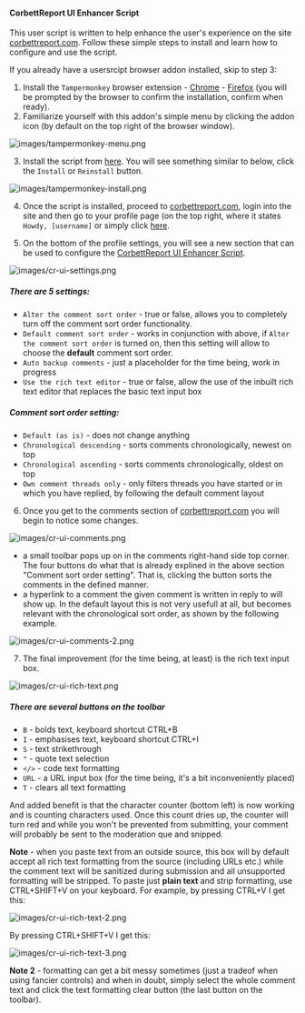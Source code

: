 #### CorbettReport UI Enhancer Script

This user script is written to help enhance the user's experience on the site [corbettreport.com](https://www.corbettreport.com/). Follow these simple steps to install and learn how to configure and use the script.

If you already have a usersrcipt browser addon installed, skip to step 3:

1. Install the `Tampermonkey` browser extension  - [Chrome](https://chrome.google.com/webstore/detail/tampermonkey/dhdgffkkebhmkfjojejmpbldmpobfkfo?hl=en) - [Firefox](https://addons.mozilla.org/en-US/firefox/addon/tampermonkey/) (you will be prompted by the browser to confirm the installation, confirm when ready).
2. Familiarize yourself with this addon's simple menu by clicking the addon icon (by default on the top right of the browser window).

![images/tampermonkey-menu.png](images/tampermonkey-menu.png)

3. Install the script from [here](https://github.com/mkey/CorbettReportUIEnhancer/raw/main/script/CR-UI-Enhancer.user.js). You will see something similar to below, click the `Install` or `Reinstall` button.

![images/tampermonkey-install.png](images/tampermonkey-install.png)

4. Once the script is installed, proceed to [corbettreport.com](https://www.corbettreport.com/), login into the site and then go to your profile page (on the top right, where it states `Howdy, [username]` or simply click [here](https://www.corbettreport.com/wp-admin/profile.php).

5. On the bottom of the profile settings, you will see a new section that can be used to configure the [CorbettReport UI Enhancer Script]().

![images/cr-ui-settings.png](images/cr-ui-settings.png)

##### There are 5 settings:
- `Alter the comment sort order` - true or false, allows you to completely turn off the comment sort order functionality.
- `Default comment sort order` - works in conjunction with above, if `Alter the comment sort order` is turned on, then this setting will allow to choose the **default** comment sort order.
- `Auto backup comments` - just a placeholder for the time being, work in progress
- `Use the rich text editor` - true or false, allow the use of the inbuilt rich text editor that replaces the basic text input box

##### Comment sort order setting:
- `Default (as is)` - does not change anything
- `Chronological descending` - sorts comments chronologically, newest on top
- `Chronological ascending` - sorts comments chronologically, oldest on top
- `Own comment threads only` - only filters threads you have started or in which you have replied, by following the default comment layout

6. Once you get to the comments section of [corbettreport.com](https://www.corbettreport.com/) you will begin to notice some changes.

![images/cr-ui-comments.png](images/cr-ui-comments.png)

- a small toolbar pops up on in the comments right-hand side top corner. The four buttons do what that is already explined in the above section "Comment sort order setting". That is, clicking the button sorts the comments in the defined manner.
- a hyperlink to a comment the given comment is written in reply to will show up. In the default layout this is not very usefull at all, but becomes relevant with the chronological sort order, as shown by the following example.

![images/cr-ui-comments-2.png](images/cr-ui-comments-2.png)

7. The final improvement (for the time being, at least) is the rich text input box.

![images/cr-ui-rich-text.png](images/cr-ui-rich-text.png)

##### There are several buttons on the toolbar

- `B` - bolds text, keyboard shortcut CTRL+B
- `I` - emphasises text, keyboard shortcut CTRL+I
- `S` - text strikethrough
- `"` - quote text selection
- `</>` - code text formatting
- `URL` - a URL input box (for the time being, it's a bit inconveniently placed)
- `T` - clears all text formatting

And added benefit is that the character counter (bottom left) is now working and is counting characters used. Once this count dries up, the counter will turn red and while you won't be prevented from submitting, your comment will probably be sent to the moderation que and snipped.

**Note** - when you paste text from an outside source, this box will by default accept all rich text formatting from the source (including URLs etc.) while the comment text will be sanitized during submission and all unsupported formatting will be stripped. To paste just **plain text** and strip formatting, use CTRL+SHIFT+V on your keyboard. For example, by pressing CTRL+V I get this:

![images/cr-ui-rich-text-2.png](images/cr-ui-rich-text-2.png)

By pressing CTRL+SHIFT+V I get this:

![images/cr-ui-rich-text-3.png](images/cr-ui-rich-text-3.png)

**Note 2** - formatting can get a bit messy sometimes (just a tradeof when using fancier controls) and when in doubt, simply select the whole comment text and click the text formatting clear button (the last button on the toolbar).
